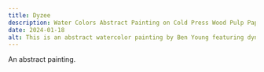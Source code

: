 ```yaml
---
title: Dyzee
description: Water Colors Abstract Painting on Cold Press Wood Pulp Paper.
date: 2024-01-18
alt: This is an abstract watercolor painting by Ben Young featuring dynamic blue and black brushstrokes, with splatters and washes creating a sense of movement, anchored by a central burst of yellow.
---
```


An abstract painting.